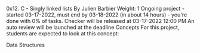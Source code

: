 0x12. C - Singly linked lists
 By Julien Barbier
 Weight: 1
 Ongoing project - started 03-17-2022, must end by 03-18-2022 (in about 14 hours) - you're done with 0% of tasks.
 Checker will be released at 03-17-2022 12:00 PM
 An auto review will be launched at the deadline
Concepts
For this project, students are expected to look at this concept:

Data Structures

